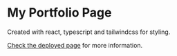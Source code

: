 # My Portfolio Page

Created with react, typescript and tailwindcss for styling.

[Check the deployed page](https://portfolio-v3-mauro404.vercel.app/) for more information.
